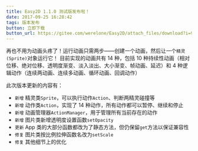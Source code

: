 ```yaml
---
title: Easy2D 1.1.0 测试版发布啦！
date: 2017-09-25 16:28:42
tags: 版本发布
button: 立即下载
button_url: https://gitee.com/werelone/Easy2D/attach_files/download?i=97367&u=http%3A%2F%2Ffiles.git.oschina.net%2Fgroup1%2FM00%2F01%2FFF%2FPaAvDFnOLF-AOsspAEycQpb5FA0690.exe%3Ftoken%3D966aaa30e2fd0529a319ac1a9c393883%26ts%3D1507532474%26attname%3DEasy2D_v1.1.0-beta.exe
---
```

再也不用为动画头疼了！运行动画只需两步——创建一个动画，然后让一个`精灵(Sprite)`对象运行它！
目前实现的动画共有 14 种，包括 10 种持续性动画（相对位移、绝对位移、透明度渐变、淡入淡出、大小渐变、帧动画、延迟）和 4 种逻辑动作（连续两动画、连续多动画、循环动画、回调动作）

此次版本更新的内容有：

- `新增` 精灵类`Sprite`，可以执行动作`Action`、判断两精灵碰撞等
- `新增` 动作类`Action`，实现了 14 种动作，所有动作都可以暂停、继续和停止
- `新增` 动画管理器`ActionManager`，用于管理所有当前存在的动作
- `新增` 图片类新增透明度设置函数`setOpacity`
- `更新` App 类的大部分函数都改为了静态方法，但仍保留`get`方法以保证兼容性
- `修复` 图片类按比例拉伸函数名改为`setScale`
- `修复` 其他细节上的优化


<!-- more -->
